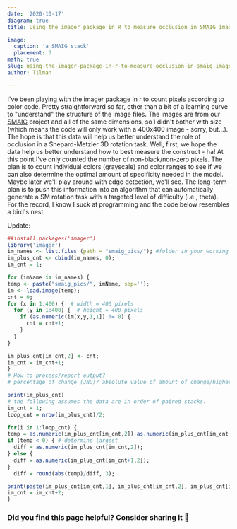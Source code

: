 ```yaml
---
date: '2020-10-17'
diagram: true
title: Using the imager package in R to measure occlusion in SMAIG image

image:
  caption: 'a SMAIG stack'
  placement: 3
math: true
slug: using-the-imager-package-in-r-to-measure-occlusion-in-smaig-image
author: Tilman

---     
```

    
I've been playing with the imager package in r to count pixels according to color code. Pretty straightforward so far, other than a bit of a learning curve to "understand" the structure of the image files. The images are from our  [SMAIG](/project/smaig/) project and all of the same dimensions, so I didn't bother with size (which means the code will only work with a 400x400 image - sorry, but...). The hope is that this data will help us better understand the role of occlusion in a Shepard-Metzler 3D rotation task. Well, first, we hope the data help us better understand how to best measure the construct - ha! At this point I've only counted the number of non-black/non-zero pixels. The plan is to count individual colors (grayscale) and color ranges to see if we can also determine the optimal amount of specificity needed in the model. Maybe later we'll play around with edge detection, we'll see. The long-term plan is to push this information into an algorithm that can automatically generate a SM rotation task with a targeted level of difficulty (i.e., theta).  
For the record, I know I suck at programming and the code below resembles a bird's nest.

Update: 

  ``` r
  ##install.packages('imager')
library('imager')
im_names <- list.files (path = "smaig_pics/"); #folder in your working directory
im_plus_cnt <- cbind(im_names, 0);
im_cnt = 1;

for (imName in im_names) {
  temp <- paste("smaig_pics/", imName, sep='');
  im <- load.image(temp);
  cnt = 0;
  for (x in 1:400) {  # width = 400 pixels
    for (y in 1:400) {  # height = 400 pixels
      if (as.numeric(im[x,y,1,1]) != 0) {
        cnt = cnt+1;
      }
    }
  }  
  
  im_plus_cnt[im_cnt,2] <- cnt;
  im_cnt = im_cnt+1;
}
# How to process/report output?
# percentage of change (JND)? absolute value of amount of change/highest value

print(im_plus_cnt)
# the following assumes the data are in order of paired stacks.
im_cnt = 1;
loop_cnt = nrow(im_plus_cnt)/2;

for(i in 1:loop_cnt) {
  temp = as.numeric(im_plus_cnt[im_cnt,2])-as.numeric(im_plus_cnt[im_cnt+1,2]);  #count of first stack minus count of second stack
  if (temp < 0) { # determine largest
    diff = as.numeric(im_plus_cnt[im_cnt,2]);
  } else {
    diff = as.numeric(im_plus_cnt[im_cnt+1,2]);  
  }
    diff = round(abs(temp)/diff, 3); 

  print(paste(im_plus_cnt[im_cnt,1], im_plus_cnt[im_cnt,2], im_plus_cnt[im_cnt+1,1], im_plus_cnt[im_cnt+1,2],diff, sep=' : '));
  im_cnt = im_cnt+2;
  }
  
  ```

### Did you find this page helpful? Consider sharing it 🙌
